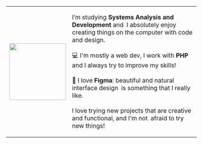<table>
  <tr>
    <td>
      <img src="https://imgur.com/ONIMh0D.png" width="150px" />
    </td>
    <td>
      <p>
        I’m studying <strong>Systems Analysis and Development</strong> and I absolutely enjoy creating things on the computer with code and design.<br><br>
        💻 I'm mostly a web dev, I work with <strong>PHP</strong> and I always try to improve my skills!<br><br>
        🎨 I love <strong>Figma</strong>: beautiful and natural interface design is something that I really like.<br><br>
        I love trying new projects that are creative and functional, and I'm not afraid to try new things!
      </p>
    </td>
  </tr>
</table>
